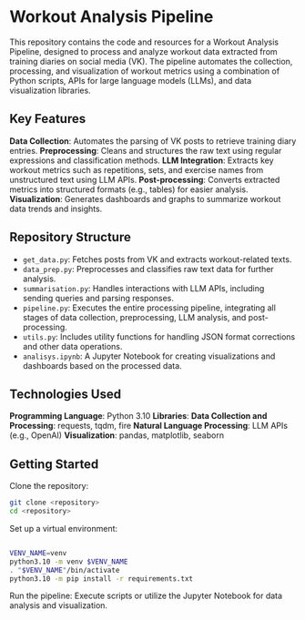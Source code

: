 # Workout Analysis Pipeline
This repository contains the code and resources for a Workout Analysis Pipeline, designed to process and analyze workout data extracted from training diaries on social media (VK). The pipeline automates the collection, processing, and visualization of workout metrics using a combination of Python scripts, APIs for large language models (LLMs), and data visualization libraries.

## Key Features
**Data Collection**: Automates the parsing of VK posts to retrieve training diary entries.
**Preprocessing**: Cleans and structures the raw text using regular expressions and classification methods.
**LLM Integration**: Extracts key workout metrics such as repetitions, sets, and exercise names from unstructured text using LLM APIs.
**Post-processing**: Converts extracted metrics into structured formats (e.g., tables) for easier analysis.
**Visualization**: Generates dashboards and graphs to summarize workout data trends and insights.

## Repository Structure
- `get_data.py`: Fetches posts from VK and extracts workout-related texts.
- `data_prep.py`: Preprocesses and classifies raw text data for further analysis.
- `summarisation.py`: Handles interactions with LLM APIs, including sending queries and parsing responses.
- `pipeline.py`: Executes the entire processing pipeline, integrating all stages of data collection, preprocessing, LLM analysis, and post-processing.
- `utils.py`: Includes utility functions for handling JSON format corrections and other data operations.
- `analisys.ipynb`: A Jupyter Notebook for creating visualizations and dashboards based on the processed data.

## Technologies Used

**Programming Language**: Python 3.10
**Libraries**:
**Data Collection and Processing**: requests, tqdm, fire
**Natural Language Processing**: LLM APIs (e.g., OpenAI)
**Visualization**: pandas, matplotlib, seaborn

## Getting Started
Clone the repository:

```bash
git clone <repository>
cd <repository>
```

Set up a virtual environment:
```bash

VENV_NAME=venv
python3.10 -m venv $VENV_NAME
. "$VENV_NAME"/bin/activate
python3.10 -m pip install -r requirements.txt
```
Run the pipeline: Execute scripts or utilize the Jupyter Notebook for data analysis and visualization.